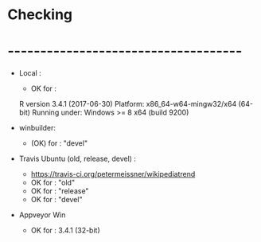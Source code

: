 
# Checking
# ------------------------------------

- Local :
    * OK  for : 
    
    R version 3.4.1 (2017-06-30)
    Platform: x86_64-w64-mingw32/x64 (64-bit)
    Running under: Windows >= 8 x64 (build 9200)
  

- winbuilder:
    * (OK) for : "devel" 


- Travis Ubuntu (old, release, devel) :
    * https://travis-ci.org/petermeissner/wikipediatrend
    * OK  for : "old"
    * OK  for : "release"
    * OK  for : "devel"
  
  
- Appveyor Win
    * OK for : 3.4.1 (32-bit)




